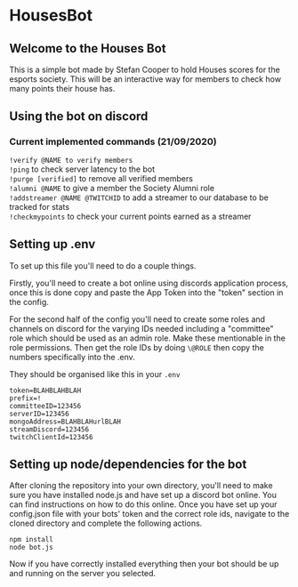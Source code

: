 # HousesBot

## Welcome to the Houses Bot

This is a simple bot made by Stefan Cooper to hold Houses scores 
for the esports society. This will be an interactive way for members
to check how many points their house has.

## Using the bot on discord

### Current implemented commands (21/09/2020)

`!verify @NAME to verify members ` <br />
`!ping` to check server latency to the bot <br />
`!purge [verified]` to remove all verified members <br />
`!alumni @NAME` to give a member the Society Alumni role <br />
`!addstreamer @NAME @TWITCHID` to add a streamer to our database to be tracked for stats <br />
`!checkmypoints` to check your current points earned as a streamer <br />

## Setting up .env

To set up this file you'll need to do a couple things.

Firstly, you'll need to create a bot online using discords application process,
once this is done copy and paste the App Token into the "token" section in the config.

For the second half of the config you'll need to create some roles and channels on discord for
the varying IDs needed including a "committee" role which should be used as an admin role. Make these
mentionable in the role permissions. Then get the role IDs by doing `\@ROLE` then copy the 
numbers specifically into the .env.

They should be organised like this in your `.env`

```
token=BLAHBLAHBLAH
prefix=!
committeeID=123456
serverID=123456
mongoAddress=BLAHBLAHurlBLAH
streamDiscord=123456
twitchClientId=123456
```


## Setting up node/dependencies for the bot

After cloning the repository into your own directory, you'll need to make 
sure you have installed node.js and have set up a discord bot online. You 
can find instructions on how to do this online. Once you have set up your 
config.json file with your bots' token and the correct role ids, navigate 
to the cloned directory and complete the following actions.

`npm install` <br />
`node bot.js`

Now if you have correctly installed everything then your bot should be up and 
running on the server you selected.
